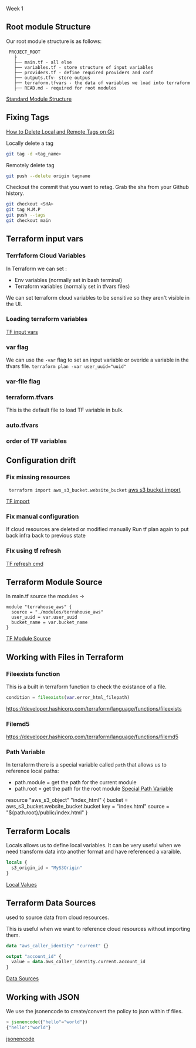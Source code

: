 Week 1

## Root module Structure

Our root module structure is as follows:
```
 PROJECT_ROOT
   ├
   ├── main.tf - all else
   ├── variables.tf - store structure of input variables
   ├── providers.tf - define required providers and conf
   ├── outputs.tfv- store outpus
   ├── terraform.tfvars - the data of variables we load into terraform
   ├── READ.md - required for root modules
```
[Standard Module Structure](https://developer.hashicorp.com/terraform/language/modules/develop/structure)

## Fixing Tags

[How to Delete Local and Remote Tags on Git](https://devconnected.com/how-to-delete-local-and-remote-tags-on-git/)

Locally delete a tag
```sh
git tag -d <tag_name>
```

Remotely delete tag

```sh
git push --delete origin tagname
```

Checkout the commit that you want to retag. Grab the sha from your Github history.

```sh
git checkout <SHA>
git tag M.M.P
git push --tags
git checkout main
```

## Terraform input vars
### Terrfaform Cloud Variables

In Terraform we can set :
- Env variables (normally set in bash terminal)
- Terraform variables (normally set in tfvars files)

We can set terraform cloud variables to be sensitive so they aren't visible in the UI.

### Loading terraform variables

[TF input vars](https://developer.hashicorp.com/terraform/language/values/variables)

### var flag
We can use the `-var` flag to set an input variable or overide a variable in the tfvars file.
`terraform plan -var user_uuid="uuid"`

### var-file flag

### terraform.tfvars
This is the default file to load TF variable in bulk.

### auto.tfvars

### order of TF variables


## Configuration drift

### Fix missing resources
``` terraform import aws_s3_bucket.website_bucket```
[aws s3 bucket import](https://registry.terraform.io/providers/hashicorp/aws/latest/docs/resources/s3_bucket#import)

[TF import](https://developer.hashicorp.com/terraform/cli/import)

### Fix manual configuration
If cloud resources are deleted or modified manually
Run tf plan again to put back infra back to previous state

### FIx using tf refresh
[TF refresh cmd](https://developer.hashicorp.com/terraform/cli/commands/refresh)

## Terraform Module Source
In main.tf source the modules ->
```
module "terrahouse_aws" {
  source = "./modules/terrahouse_aws"
  user_uuid = var.user_uuid
  bucket_name = var.bucket_name
}
```
[TF Module Source](https://developer.hashicorp.com/terraform/language/modules/sources)


## Working with Files in Terraform


### Fileexists function

This is a built in terraform function to check the existance of a file.

```tf
condition = fileexists(var.error_html_filepath)
```

https://developer.hashicorp.com/terraform/language/functions/fileexists

### Filemd5

https://developer.hashicorp.com/terraform/language/functions/filemd5

### Path Variable

In terraform there is a special variable called `path` that allows us to reference local paths:
- path.module = get the path for the current module
- path.root = get the path for the root module
[Special Path Variable](https://developer.hashicorp.com/terraform/language/expressions/references#filesystem-and-workspace-info)


resource "aws_s3_object" "index_html" {
  bucket = aws_s3_bucket.website_bucket.bucket
  key    = "index.html"
  source = "${path.root}/public/index.html"
}

## Terraform Locals

Locals allows us to define local variables.
It can be very useful when we need transform data into another format and have referenced a varaible.

```tf
locals {
  s3_origin_id = "MyS3Origin"
}
```
[Local Values](https://developer.hashicorp.com/terraform/language/values/locals)


## Terraform Data Sources

 used to source data from cloud resources.

This is useful when we want to reference cloud resources without importing them.

```tf
data "aws_caller_identity" "current" {}

output "account_id" {
  value = data.aws_caller_identity.current.account_id
}
```
[Data Sources](https://developer.hashicorp.com/terraform/language/data-sources)

## Working with JSON

We use the jsonencode to create/convert the policy to json within tf files.

```tf
> jsonencode({"hello"="world"})
{"hello":"world"}
```

[jsonencode](https://developer.hashicorp.com/terraform/language/functions/jsonencode)